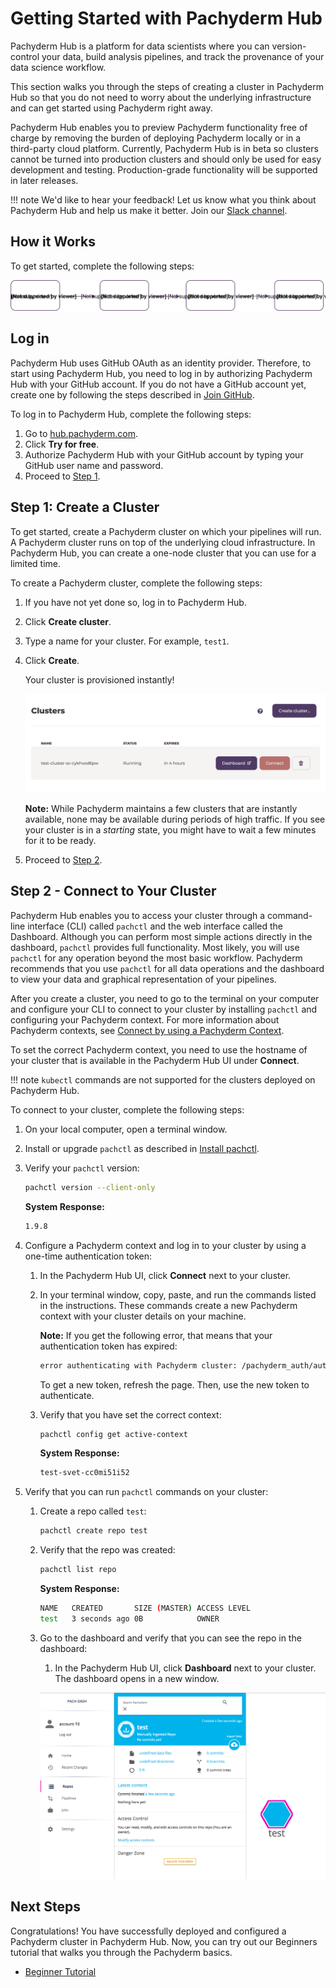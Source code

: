 # Getting Started with Pachyderm Hub

Pachyderm Hub is a platform for data scientists where you can
version-control your data, build analysis pipelines, and
track the provenance of your data science workflow.

This section walks you through
the steps of creating a cluster in Pachyderm Hub so that
you do not need to worry about the underlying infrastructure
and can get started using Pachyderm right away.

<!--Follow the steps below to configure your first Pachyderm pipeline or
watch the 2-minute [Getting Started Screencast](../tutorials/screencast-opencv.html).-->

Pachyderm Hub enables you to preview Pachyderm functionality
free of charge by removing the burden of deploying Pachyderm locally
or in a third-party cloud platform. Currently, Pachyderm Hub is in beta
so clusters cannot be turned into production clusters and should only
be used for easy development and testing. Production-grade functionality
will be supported in later releases.

!!! note
    We'd like to hear your feedback! Let us know what you think
    about Pachyderm Hub and help us make it better.
    Join our [Slack channel](http://slack.pachyderm.io).

## How it Works

To get started, complete the following steps:

![Pachyderm Hub Steps](../assets/images/d_pachhub_steps.svg)

## Log in

Pachyderm Hub uses GitHub OAuth as an identity provider. Therefore,
to start using Pachyderm Hub, you need to log in by authorizing
Pachyderm Hub with your GitHub account. If you do not
have a GitHub account yet, create one by following the steps described
in [Join GitHub](https://github.com/join).

To log in to Pachyderm Hub, complete the following steps:

1. Go to [hub.pachyderm.com](https://hub.pachyderm.com).
1. Click **Try for free**.
1. Authorize Pachyderm Hub with your GitHub account by typing your
   GitHub user name and password.
1. Proceed to [Step 1](#step-1-create-a-cluster).

## Step 1: Create a Cluster

To get started, create a Pachyderm cluster on which your pipelines will run.
A Pachyderm cluster runs on top of the underlying cloud infrastructure.
In Pachyderm Hub, you can create a one-node cluster that you can use for
a limited time.

To create a Pachyderm cluster, complete the following steps:

1. If you have not yet done so, log in to Pachyderm Hub.
1. Click **Create cluster**.
1. Type a name for your cluster. For example, `test1`.
1. Click **Create**.

   Your cluster is provisioned instantly!

   ![PachHub cluster](../assets/images/s_pachhub_cluster.png)

   **Note:** While Pachyderm maintains a few clusters that are instantly
   available, none may be available during periods of high traffic. If
   you see your cluster is in a *starting* state, you might have to wait a few
   minutes for it to be ready.

1. Proceed to [Step 2](#step-2-connect-to-your-cluster).

## Step 2 - Connect to Your Cluster

Pachyderm Hub enables you to access your cluster through a command-line
interface (CLI) called `pachctl` and the web interface called the Dashboard.
Although you can perform most simple actions directly in the dashboard,
`pachctl` provides full functionality. Most likely, you will use
`pachctl` for any operation beyond the most basic workflow.
Pachyderm recommends that you use `pachctl` for all data operations and
the dashboard to view your data and graphical representation of your
pipelines.

After you create a cluster, you need to go to the terminal on your computer
and configure your CLI to connect to your cluster by installing `pachctl`
and configuring your Pachyderm context. For more information about
Pachyderm contexts, see [Connect by using a Pachyderm Context](../../deploy-manage/deploy/connect-to-cluster/#connect-by-using-a-pachyderm-context).

To set the correct Pachyderm context, you need to use the hostname
of your cluster that is available in the Pachyderm Hub UI under **Connect**.

!!! note
    `kubectl` commands are not supported for the clusters deployed
    on Pachyderm Hub.

To connect to your cluster, complete the following steps:

1. On your local computer, open a terminal window.
1. Install or upgrade  `pachctl` as described in
   [Install pachctl](../../getting_started/local_installation/#install-pachctl).

1. Verify your `pachctl` version:

   ```bash
   pachctl version --client-only
   ```

   **System Response:**

   ```bash
   1.9.8
   ```

1. Configure a Pachyderm context and log in to your
   cluster by using a one-time authentication token:

   1. In the Pachyderm Hub UI, click **Connect** next to your cluster.
   1. In your terminal window, copy, paste, and run the commands listed in
      the instructions.
      These commands create a new Pachyderm context with your cluster
      details on your machine.

      **Note:** If you get the following error, that means that your authentication
      token has expired:

      ```bash
      error authenticating with Pachyderm cluster: /pachyderm_auth/auth-codes/ e14ccfafb35d4768f4a73b2dc9238b365492b88e98b76929d82ef0c6079e0027 not found
      ```

      To get a new token, refresh the page. Then, use
      the new token to authenticate.

   1. Verify that you have set the correct context:

      ```bash
      pachctl config get active-context
      ```

      **System Response:**

      ```bash
      test-svet-cc0mi51i52
      ```

1. Verify that you can run `pachctl` commands on your cluster:

   1. Create a repo called `test`:

      ```bash
      pachctl create repo test
      ```

   1. Verify that the repo was created:

      ```bash
      pachctl list repo
      ```

      **System Response:**

      ```bash
      NAME   CREATED       SIZE (MASTER) ACCESS LEVEL
      test   3 seconds ago 0B            OWNER
      ```

   1. Go to the dashboard and verify that you can see the repo in the
      dashboard:

      1. In the Pachyderm Hub UI, click **Dashboard** next to your cluster.
      The dashboard opens in a new window.

      ![repo_ready](../assets/images/s_pachhub_ready.png)

## Next Steps

Congratulations! You have successfully deployed and configured a Pachyderm
cluster in Pachyderm Hub. Now, you can try out our Beginners tutorial that walks
you through the Pachyderm basics.

* [Beginner Tutorial](../getting_started/beginner_tutorial.md)
